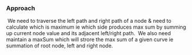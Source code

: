 ### **Approach**
​
We need to traverse the left path and right path of a node & need to calculate which is maximum ie which side produces max sum by summing up current node value and its adjacent left/right path.
​
We also need maintain a maxSum which will strore the max sum of a given curve ie summation of root node, left and right node.